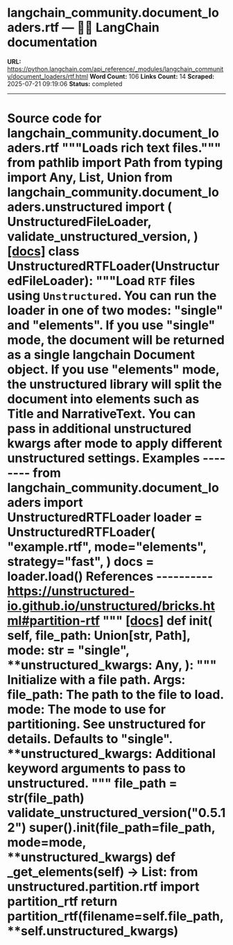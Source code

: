 # langchain_community.document_loaders.rtf — 🦜🔗 LangChain  documentation

**URL:** https://python.langchain.com/api_reference/_modules/langchain_community/document_loaders/rtf.html
**Word Count:** 106
**Links Count:** 14
**Scraped:** 2025-07-21 09:19:06
**Status:** completed

---

# Source code for langchain\_community.document\_loaders.rtf               """Loads rich text files."""          from pathlib import Path     from typing import Any, List, Union          from langchain_community.document_loaders.unstructured import (         UnstructuredFileLoader,         validate_unstructured_version,     )                              [[docs]](https://python.langchain.com/api_reference/community/document_loaders/langchain_community.document_loaders.rtf.UnstructuredRTFLoader.html#langchain_community.document_loaders.rtf.UnstructuredRTFLoader)     class UnstructuredRTFLoader(UnstructuredFileLoader):         """Load `RTF` files using `Unstructured`.              You can run the loader in one of two modes: "single" and "elements".         If you use "single" mode, the document will be returned as a single         langchain Document object. If you use "elements" mode, the unstructured         library will split the document into elements such as Title and NarrativeText.         You can pass in additional unstructured kwargs after mode to apply         different unstructured settings.              Examples         --------         from langchain_community.document_loaders import UnstructuredRTFLoader              loader = UnstructuredRTFLoader(             "example.rtf", mode="elements", strategy="fast",         )         docs = loader.load()              References         ----------         https://unstructured-io.github.io/unstructured/bricks.html#partition-rtf         """                         [[docs]](https://python.langchain.com/api_reference/community/document_loaders/langchain_community.document_loaders.rtf.UnstructuredRTFLoader.html#langchain_community.document_loaders.rtf.UnstructuredRTFLoader.__init__)         def __init__(             self,             file_path: Union[str, Path],             mode: str = "single",             **unstructured_kwargs: Any,         ):             """             Initialize with a file path.                  Args:                 file_path: The path to the file to load.                 mode: The mode to use for partitioning. See unstructured for details.                     Defaults to "single".                 **unstructured_kwargs: Additional keyword arguments to pass                     to unstructured.             """             file_path = str(file_path)             validate_unstructured_version("0.5.12")             super().__init__(file_path=file_path, mode=mode, **unstructured_kwargs)                             def _get_elements(self) -> List:             from unstructured.partition.rtf import partition_rtf                  return partition_rtf(filename=self.file_path, **self.unstructured_kwargs)